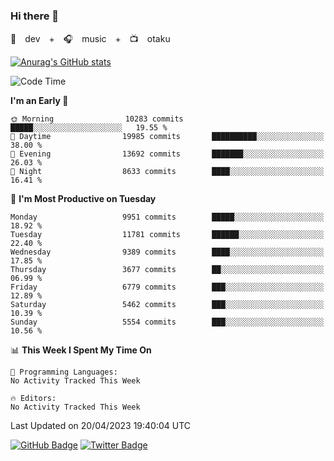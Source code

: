 ### Hi there 👋

🚀　dev　+　🎧　music　+　📺　otaku


[![Anurag's GitHub stats](https://github-readme-stats.vercel.app/api?username=koheitasaka&count_private=true&show_icons=true&theme=monokai)](https://github.com/koheitasaka/github-readme-stats)

<!--START_SECTION:waka-->
![Code Time](http://img.shields.io/badge/Code%20Time-1%2C161%20hrs%2023%20mins-blue)

**I'm an Early 🐤** 

```text
🌞 Morning                10283 commits       █████░░░░░░░░░░░░░░░░░░░░   19.55 % 
🌆 Daytime                19985 commits       ██████████░░░░░░░░░░░░░░░   38.00 % 
🌃 Evening                13692 commits       ███████░░░░░░░░░░░░░░░░░░   26.03 % 
🌙 Night                  8633 commits        ████░░░░░░░░░░░░░░░░░░░░░   16.41 % 
```
📅 **I'm Most Productive on Tuesday** 

```text
Monday                   9951 commits        █████░░░░░░░░░░░░░░░░░░░░   18.92 % 
Tuesday                  11781 commits       ██████░░░░░░░░░░░░░░░░░░░   22.40 % 
Wednesday                9389 commits        ████░░░░░░░░░░░░░░░░░░░░░   17.85 % 
Thursday                 3677 commits        ██░░░░░░░░░░░░░░░░░░░░░░░   06.99 % 
Friday                   6779 commits        ███░░░░░░░░░░░░░░░░░░░░░░   12.89 % 
Saturday                 5462 commits        ███░░░░░░░░░░░░░░░░░░░░░░   10.39 % 
Sunday                   5554 commits        ███░░░░░░░░░░░░░░░░░░░░░░   10.56 % 
```


📊 **This Week I Spent My Time On** 

```text
💬 Programming Languages: 
No Activity Tracked This Week

🔥 Editors: 
No Activity Tracked This Week
```


 Last Updated on 20/04/2023 19:40:04 UTC
<!--END_SECTION:waka-->

[![GitHub Badge](https://img.shields.io/badge/GitHub-100000?style=for-the-badge&logo=github&logoColor=white)](https://github.com/koheitasaka)
[![Twitter Badge](https://img.shields.io/badge/Twitter-1DA1F2?style=for-the-badge&logo=twitter&logoColor=white)](https://twitter.com/sleep_asleep_)
